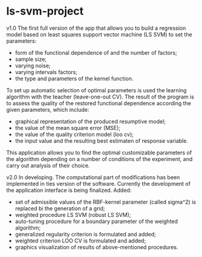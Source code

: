 # ls-svm-project 
v1.0
The first full version of the app that allows you to build a regression model based on least squares support vector machine (LS SVM) to set the parameters: 
- form of the functional dependence of and the number of factors;
- sample size; 
- varying noise; 
- varying intervals factors; 
- the type and parameters of the kernel function.  

To set up automatic selection of optimal parameters is used the learning algorithm with the teacher (leave-one-out CV).
The result of the program is to assess the quality of the restored functional dependence according the given parameters, which include:
- graphical representation of the produced resumptive model;
- the value of the mean square error (MSE); 
- the value of the quality criterion model (loo cv); 
- the input value and the resulting best estimaten of response variable.

This application allows you to find the optimal customizable parameters of the algorithm depending on a number of conditions of the experiment, and carry out analysis of their choice.

v2.0 
In developing. The computational part of modifications has been implemented in ties version of the software. Currently the development of the application interface is being finalized. 
Added:
- set of admissible values of the RBF-kernel parameter (called sigma^2) is replaced bi the generation of a grid;
- weighted procedure LS SVM (robust LS SVM);
- auto-tuning procedure for a boundary parameter of the weighted algorithm;
- generalized regularity criterion is formulated and added;
- weighted criterion LOO CV is formulated and added;
- graphics visualization of results of above-mentioned procedures.
 
